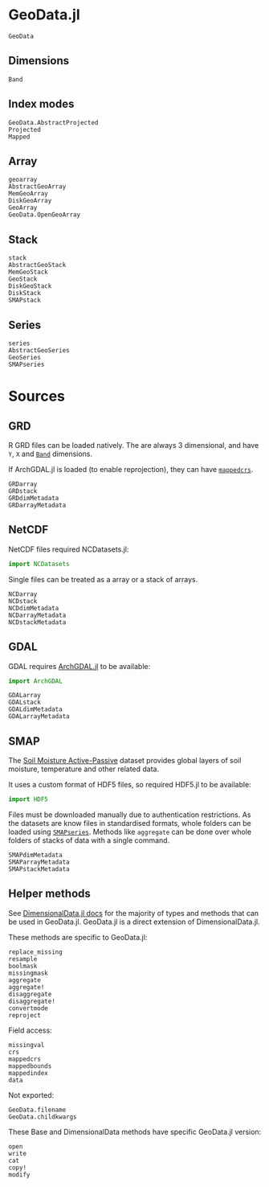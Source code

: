 # GeoData.jl

```@docs
GeoData
```

## Dimensions

```@docs
Band
```

## Index modes

```@docs
GeoData.AbstractProjected
Projected
Mapped
```

## Array

```@docs
geoarray
AbstractGeoArray
MemGeoArray
DiskGeoArray
GeoArray
GeoData.OpenGeoArray
```

## Stack

```@docs
stack
AbstractGeoStack
MemGeoStack
GeoStack
DiskGeoStack
DiskStack
SMAPstack
```

## Series

```@docs
series
AbstractGeoSeries
GeoSeries
SMAPseries
```

# Sources

## GRD

R GRD files can be loaded natively. The are always 3 dimensional, and have
`Y`, `X` and [`Band`](@ref) dimensions.

If ArchGDAL.jl is loaded (to enable reprojection), they can have [`mappedcrs`](@ref).

```@docs
GRDarray
GRDstack
GRDdimMetadata
GRDarrayMetadata
```

## NetCDF

NetCDF files required NCDatasets.jl:

```julia
import NCDatasets
```

Single files can be treated as a array or a stack of arrays. 

```@docs
NCDarray
NCDstack
NCDdimMetadata
NCDarrayMetadata
NCDstackMetadata
```

## GDAL

GDAL requires [ArchGDAL.jl](https://github.com/yeesian/ArchGDAL.jl/issues) to be
available: 

```julia
import ArchGDAL
```

```@docs
GDALarray
GDALstack
GDALdimMetadata
GDALarrayMetadata
```

## SMAP

The [Soil Moisture Active-Passive](https://smap.jpl.nasa.gov/) dataset provides
global layers of soil moisture, temperature and other related data.

It uses a custom format of HDF5 files, so required HDF5.jl to be available:

```julia
import HDF5
```

Files must be downloaded manually due to authentication restrictions. As the
datasets are know files in standardised formats, whole folders can be loaded
using [`SMAPseries`](@ref). Methods like `aggregate` can be done over whole
folders of stacks of data with a single command.

```@docs
SMAPdimMetadata
SMAParrayMetadata
SMAPstackMetadata
```

## Helper methods

See [DimensionalData.jl docs](https://rafaqz.github.io/DimensionalData.jl/stable/)
for the majority of types and methods that can be used in GeoData.jl. 
GeoData.jl is a direct extension of DimensionalData.jl.

These methods are specific to GeoData.jl:

```@docs
replace_missing
resample
boolmask
missingmask
aggregate
aggregate!
disaggregate
disaggregate!
convertmode
reproject
```

Field access:

```@docs
missingval
crs
mappedcrs
mappedbounds
mappedindex
data
```

Not exported:
```@docs
GeoData.filename
GeoData.childkwargs
```

These Base and DimensionalData methods have specific GeoData.jl version:

```@docs
open
write
cat
copy!
modify
```

